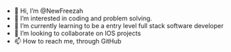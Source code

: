 - 👋 Hi, I’m @NewFreezah
- 👀 I’m interested in coding and problem solving.
- 🌱 I’m currently learning to be a entry level full stack software developer
- 💞️ I’m looking to collaborate on IOS projects
- 📫 How to reach me, through GitHub

<!---
NewFreezah/NewFreezah is a ✨ special ✨ repository because its `README.md` (this file) appears on your GitHub profile.
You can click the Preview link to take a look at your changes.
--->

